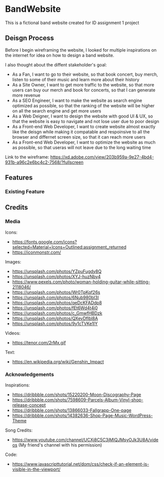 # BandWebsite
This is a fictional band website created for ID assignment 1 project

## Deisgn Process
Before I begin wireframing the website, I looked for multiple inspirations on the internet for idea on how to design a band website.

I also thought about the diffent stakeholder's goal:
- As a Fan, I want to go to their website, so that book concert, buy merch, listen to some of their music and learn more about their history
- As a Site Owner, I want to get more traffic to the website, so that more users can buy our merch and book for concerts, so that I can generate more revenue
- As a SEO Engineer, I want to make the website as search engine optimized as possible, so that the ranking of the website will be higher on all the search engine and get more users
- As a Web Deigner, I want to design the website with good UI & UX, so that the website is easy to navigate and not lose user due to poor design
- As a Front-end Web Developer, I want to create website almost exactly like the deisgn while making it compatable and respoinsive to all the browser and differnet screen size, so that it can reach more users
- As a Front-end Web Developer, I want to optimize the website as much as possible, so that useras will not leave due to the long waiting time

Link to the wireframe: https://xd.adobe.com/view/203b959a-9e27-4bd4-931b-a96c2e6bc4c2-7568/?fullscreen

## Features
### Existing Feature

## Credits
### Media
Icons:
- https://fonts.google.com/icons?selected=Material+Icons+Outlined:assignment_returned
- https://iconmonstr.com/

Images:
- https://unsplash.com/photos/YZpuFugdy8Q
- https://unsplash.com/photos/XYJ-huzNby4
- https://www.pexels.com/photo/woman-holding-guitar-while-sitting-2118046/
- https://unsplash.com/photos/Wr0TpKqf26s
- https://unsplash.com/photos/6Nub980bI3I
- https://unsplash.com/photos/qeDcKFADdp8
- https://unsplash.com/photos/fEt6Wd4t4j0
- https://unsplash.com/photos/c_GmwfHBDzk
- https://unsplash.com/photos/QXevDflbl8A
- https://unsplash.com/photos/9y1cTVKe1IY 

Videos:
- https://tenor.com/2rMx.gif

Text:
- https://en.wikipedia.org/wiki/Genshin_Impact

### Acknowledgements
Inspirations:
- https://dribbble.com/shots/15220200-Moon-Discography-Page
- https://dribbble.com/shots/7598609-Parcels-Album-Vinyl-shop-release-concept
- https://dribbble.com/shots/13866033-Fallgrapp-One-page
- https://dribbble.com/shots/14382636-Shop-Page-Music-WordPress-Theme

Song Credits:
- https://www.youtube.com/channel/UCXj8C5C3jMIQJMsyOJk3U8A/videos (My friend's channel with his permission)


Code:
- https://www.javascripttutorial.net/dom/css/check-if-an-element-is-visible-in-the-viewport/